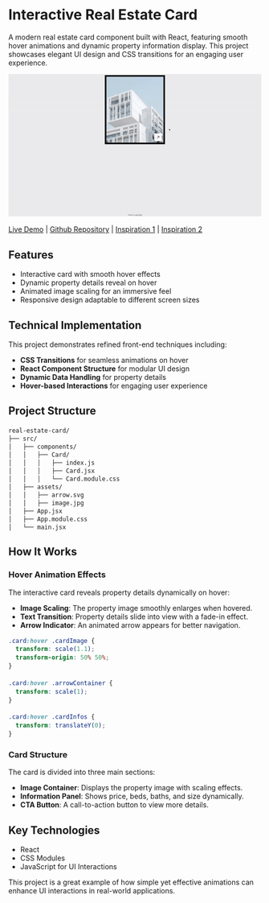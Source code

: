 # Interactive Real Estate Card

A modern real estate card component built with React, featuring smooth hover animations and dynamic property information display. This project showcases elegant UI design and CSS transitions for an engaging user experience.

![Demonstration gif](gif.gif)

[Live Demo](https://floriansimunek.com/projects/modern-real-estate-card/) | [Github Repository](https://github.com/floriansimunek/Modern-Real-Estate-Card) | [Inspiration 1](https://dribbble.com/shots/25763777-Ecommerce-Product-Card-UI) | [Inspiration 2](https://x.com/ini_SZN/status/1895183454792196427/photo/1)

## Features

- Interactive card with smooth hover effects
- Dynamic property details reveal on hover
- Animated image scaling for an immersive feel
- Responsive design adaptable to different screen sizes

## Technical Implementation

This project demonstrates refined front-end techniques including:

- **CSS Transitions** for seamless animations on hover
- **React Component Structure** for modular UI design
- **Dynamic Data Handling** for property details
- **Hover-based Interactions** for engaging user experience

## Project Structure

```
real-estate-card/
├── src/
│   ├── components/
│   │   ├── Card/
│   │   │   ├── index.js
│   │   │   ├── Card.jsx
│   │   │   └── Card.module.css
│   ├── assets/
│   │   ├── arrow.svg
│   │   ├── image.jpg
│   ├── App.jsx
│   ├── App.module.css
│   └── main.jsx
```

## How It Works

### Hover Animation Effects

The interactive card reveals property details dynamically on hover:

- **Image Scaling**: The property image smoothly enlarges when hovered.
- **Text Transition**: Property details slide into view with a fade-in effect.
- **Arrow Indicator**: An animated arrow appears for better navigation.

```css
.card:hover .cardImage {
  transform: scale(1.1);
  transform-origin: 50% 50%;
}

.card:hover .arrowContainer {
  transform: scale(1);
}

.card:hover .cardInfos {
  transform: translateY(0);
}
```

### Card Structure

The card is divided into three main sections:

- **Image Container**: Displays the property image with scaling effects.
- **Information Panel**: Shows price, beds, baths, and size dynamically.
- **CTA Button**: A call-to-action button to view more details.

## Key Technologies

- React
- CSS Modules
- JavaScript for UI Interactions

This project is a great example of how simple yet effective animations can enhance UI interactions in real-world applications.
